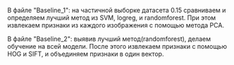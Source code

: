 В файле "Baseline_1": на частичной выборке датасета 0.15 сравниваем и определяем лучший метод из SVM, logreg, и randomforest. При этом извлекаем признаки из каждого изображения с помощью метода PCA. 

В файле "Baseline_2": выявив лучший метод(randomforest), делаем обучение на всей модели. После этого извлекаем признаки с помощью HOG и SIFT, и объединяем признаки в один вектор. 
